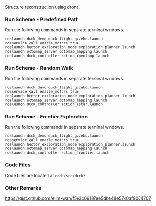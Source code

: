 Structure reconstruction using drone.

### Run Scheme - Predefined Path
Run the following commands in separate terminal windows. 
```
roslaunch duck_demo duck_flight_gazebo.launch
rosservice call enable_motors true
roslaunch hector_exploration_node exploration_planner.launch 
roslaunch octomap_server octomap_mapping.launch
roslaunch duck_controller action_openloop.launch
```

### Run Scheme - Random Walk
Run the following commands in separate terminal windows. 
```
roslaunch duck_demo duck_flight_gazebo.launch
rosservice call enable_motors true
roslaunch hector_exploration_node exploration_planner.launch 
roslaunch octomap_server octomap_mapping.launch
roslaunch duck_controller action_astar.launch
```

### Run Scheme - Frontier Exploration
Run the following commands in separate terminal windows. 
```
roslaunch duck_demo duck_flight_gazebo.launch
rosservice call enable_motors true
roslaunch hector_exploration_node exploration_planner.launch 
roslaunch octomap_server octomap_mapping.launch
roslaunch duck_controller action_frontier.launch
```

### Code Files
Code files are located at `code/src/duck/`


### Other Remarks
https://gist.github.com/elimkwan/f5e3c09187ee5dbe48e5740af9064707
